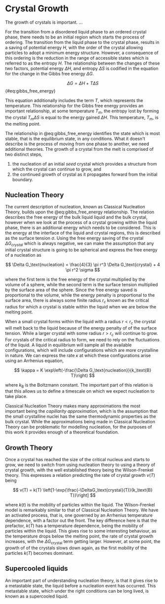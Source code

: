 # Crystal Growth

The growth of crystals is important.
...

For the transition from a disordered liquid phase
to an ordered crystal phase,
there needs to be an initial region
which starts the process of ordering.
The transition from the liquid phase
to the crystal phase,
results in a saving of potential energy $H$,
with the order of the crystal allowing
particles to adopt a minimum energy structure.
However, a consequence of this ordering
is the reduction in the range of accessible states
which is referred to as the entropy $H$.
The relationship between the changes of these two factors,
potential energy $\Delta H$, and
entropy $\Delta S$
is codified in the equation for
the change in the Gibbs free energy $\Delta G$.

$$ \Delta G = \Delta H + T \Delta S $$ {#eq:gibbs_free_energy}

This equation additionally includes the term $T$,
which represents the temperature.
This relationship for the Gibbs free energy
provides an important relationship,
at some temperature $T_m$,
the entropy lost by forming the crystal $T_m \Delta S$
is equal to the energy gained $\Delta H$.
This temperature, $T_m$, is the melting point.

The relationship in @eq:gibbs_free_energy
identifies the state which is most stable,
that is the equilibrium state,
in any conditions.
What it doesn't describe is the process
of moving from one phase to another,
we need additional theories.
The growth of a crystal from the melt
is comprised of two distinct steps,

1. the nucleation of an initial *seed* crystal
    which provides a structure from which
    the crystal can continue to grow, and
2. the continued growth of crystal as it
    propagates forward from the initial boundary.

## Nucleation Theory

The current description of nucleation,
known as Classical Nucleation Theory,
builds upon the @eq:gibbs_free_energy relationship.
The relation describes the free energy
of the bulk liquid liquid and the bulk crystal,
however when we look at the process of
a crystal growing within the liquid phase,
there is an additional energy
which needs to be considered.
This is the energy at the interface of
the liquid and crystal regions,
this is described as the surface tension $\sigma$.
Using the free energy saving of the crystal $\Delta G_{crystal}$
which is always negative,
we can make the assumption that
any initial crystal structure is going to be spherical
and express the free energy of a nucleation as

$$ \Delta G_\text{nucleation} = \frac{4}{3} \pi r^3 \Delta G_\text{crystal} + 4 \pi r^2 \sigma $$

where the first term is the free energy of the crystal
multiplied by the volume of a sphere,
while the second term is the surface tension
multiplied by the surface area of the sphere.
Since the free energy saved is proportional to the volume,
while the energy penalty is proportional to the surface area,
there is always some finite radius $r_c$
known as the critical radius
for which a crystal is stable within the liquid
when we are below the melting point.

When a small crystal forms within the liquid
with a radius $r < r_c$
the crystal will melt back to the liquid
because of the energy penalty of of the surface tension.
While a larger crystal with some radius $r > r_c$
will continue to grow.
For crystals of the critical radius to form,
we need to rely on the fluctuations of the liquid.
A liquid in equilibrium will sample
all the available configurations,
which will include configurations which are
more crystalline in nature.
We can express the rate $\kappa$ at which these configurations
arise using an Arrhenius equation,

$$ \kappa = K \exp\left(-\frac{\Delta G_\text{nucleation}}{k_\text{B} T}\right) $$

where $k_\text{B}$ is the Boltzmann constant.
The important part of this relation is that this allows us
to define a timescale on which we expect nucleation to take place.

Classical Nucleation Theory makes many approximations
the most important being the *capillarity approximation*,
which is the assumption that the small crystalline nuclei
has the same thermodynamic properties as the bulk crystal.
While the approximations being made in Classical Nucleation Theory
can be problematic for modelling nucleation,
for the purposes of this work
it provides enough of a theoretical foundation.

## Growth Theory

Once a crystal has reached the size of the
critical nucleus and starts to grow,
we need to switch from using nucleation theory
to using a theory of crystal growth,
with the well established theory being the Wilson-Frenkel theory.
This expresses a relation predicting
the rate of crystal growth $v(T)$ being

$$ v(T) = k(T) \left[1-\exp{\frac{-\DeltaG_\text{crystal}(T)}{k_\text{B} T}}\right] $$

where $k(t)$ is the mobility of particles within the liquid.
The Wilson-Frenkel model is remarkably similar to that of Classical Nucleation Theory.
We have an activated process,
that is, one governed by an Arrhenius temperature dependence,
with a factor out the front.
The key difference here is that the prefactor, $k(T)$
has a temperature dependence,
being the mobility of particles within the liquid.
This gives rise to some interesting behaviour,
as the temperature drops below the melting point,
the rate of crystal growth increases,
with the $\Delta G_\text{crystal}$ term getting larger.
However, at some point,
the growth of of the crystals slows down again,
as the first mobility of the particles $k(T)$
becomes dominant.

## Supercooled liquids

An important part of understanding nucleation theory,
is that it gives rise to a metastable state,
the liquid before a nucleation event has occurred.
This metastable state,
which under the right conditions can be long lived,
is known as a supercooled liquid.
